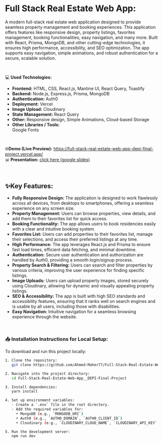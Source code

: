 # Full Stack Real Estate Web App:
A modern full-stack real estate web application designed to provide seamless property management and booking experiences. This application offers features like responsive design, property listings, favorites management, booking functionalities, easy navigation, and many more. Built with React, Prisma, MongoDB, and other cutting-edge technologies, it ensures high performance, accessibility, and SEO optimization. The app supports easy navigation, simple animations, and robust authentication for a secure, scalable solution.

<br/>

💻 **Used Technologies:** <br>
- **Frontend:** HTML, CSS, React.js, Mantine UI, React Query, Toastify
- **Backend:** Node.js, Express.js, Prisma, MongoDB
- **Authentication:** Auth0
- **Deployment:** Vercel
- **Image Upload:** Cloudinary
- **State Management:** React Query
- **Other:** Responsive design, Simple Animations, Cloud-based Storage
- **Other Libraries / Tools:** <br>
Google Fonts

<br/>

🌐**Demo (Live Preview):** <a href="https://full-stack-real-estate-web-app-depi-final-project.vercel.app/" target="_blank">https://full-stack-real-estate-web-app-depi-final-project.vercel.app/</a> 
<br/>
📊 **Presentation:** [click here (google slides)](https://docs.google.com/presentation/d/1JbQSmjfk1_z83gjj1-33tv0Sst0h_Hzo/edit?usp=sharing&ouid=111150948434081390825&rtpof=true&sd=true)

<br/>

## ✨Key Features:
- **Fully Responsive Design:** The application is designed to work flawlessly across all devices, from desktops to smartphones, offering a seamless experience on any screen size.
- **Property Management:** Users can browse properties, view details, and add them to their favorites list for quick access.
- **Booking Functionality:** The app allows users to book residencies easily with a clear and intuitive booking system.
- **Favorites List:** Users can add properties to their favorites list, manage their selections, and access their preferred listings at any time.
- **High Performance:** The app leverages React.js and Prisma to ensure fast load times, efficient data fetching, and minimal downtime.
- **Authentication:** Secure user authentication and authorization are handled by Auth0, providing a smooth login/signup process.
- **Property Search & Filtering:** Users can search and filter properties by various criteria, improving the user experience for finding specific listings.
- **Image Uploads:** Users can upload property images, stored securely using Cloudinary, allowing for dynamic and visually appealing property listings.
- **SEO & Accessibility:** The app is built with high SEO standards and accessibility features, ensuring that it ranks well on search engines and is usable by all users, including those with disabilities.
- <b>Easy Navigation:</b> Intuitive navigation for a seamless browsing experience through the website.

<br>

### 📥 Installation Instructions for Local Setup:
To download and run this project locally:<br/>
```bash    
1. Clone the repository:
   git clone https://github.com/Ahmed-Maher77/Full-Stack-Real-Estate-Web-App__DEPI-Final-Project.git

2. Navigate into the project directory:
   cd Full-Stack-Real-Estate-Web-App__DEPI-Final-Project

3. Install dependencies:
   yarn install

4. Set up environment variables:
   - Create a `.env` file in the root directory.
   - Add the required variables for:
     • MongoDB (e.g., `MONGODB_URI`)  
     • Auth0 (e.g., `AUTH0_DOMAIN`, `AUTH0_CLIENT_ID`)  
     • Cloudinary (e.g., `CLOUDINARY_CLOUD_NAME`, `CLOUDINARY_API_KEY`, `CLOUDINARY_API_SECRET`)

5. Run the development server:
   npm run dev
```

<!-- 
## Contributors:

- <strong>Ahmed Maher Algohary (Me) **||Team Leader||**:</strong> <a href="https://www.linkedin.com/in/ahmed-maher-algohary/" title="see me on LinkedIn">see me on LinkedIn</a> 
- <strong>Ahmed Abdallah Alqasapy</strong>
- <strong>Esraa Aziz</strong>
- <strong>Arwa Mahmoud</strong>
- <strong>Abdulhakim Osama</strong>
- <strong>Maryam Abdul Raheem</strong>
- <strong>Youmna Al-Saeed</strong> -->
